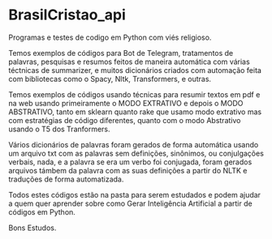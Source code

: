 # BrasilCristao_api
Programas e testes de codigo em Python com viés religioso.

Temos exemplos de códigos para Bot de Telegram, tratamentos de palavras, pesquisas e resumos feitos de maneira automática com várias téctnicas de summarizer, e muitos dicionários criados com automação feita com bibliotecas como o Spacy, Nltk, Transformers, e outras. 

Temos exemplos de códigos usando técnicas para resumir textos em pdf e na web usando primeiramente o MODO EXTRATIVO e depois o MODO ABSTRATIVO, tanto em sklearn quanto rake que usamo modo extrativo mas com estratégias de código diferentes, quanto com o modo Abstrativo usando o T5 dos Tranformers. 

Vários dicionários de palavras foram gerados de forma automática usando um arquivo txt com as palavras sem definições, sinônimos, ou conjulgações verbais, nada, e a palavra se era um verbo foi conjugada, foram gerados arquivos támbem da palavra com as suas definições a partir do NLTK e traduções de forma automatizada. 

Todos estes códigos estão na pasta para serem estudados e podem ajudar a quem quer aprender sobre como Gerar Inteligência Artificial a partir de códigos em Python. 

Bons Estudos.


